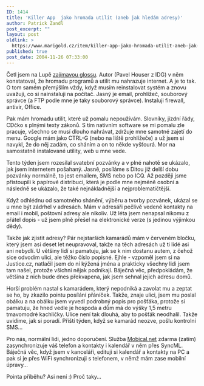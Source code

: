 ```yaml
---
ID: 1414
title: 'Killer App  jako hromada utilit (aneb jak hledám adresy)'
author: Patrick Zandl
post_excerpt: ""
layout: post
oldlink: >
  https://www.marigold.cz/item/killer-app-jako-hromada-utilit-aneb-jak-hledam-adresy
published: true
post_date: 2004-11-26 07:33:00
---
```

<p>
Četl jsem na Lupě <a href="http://www.lupa.cz/clanek.php3?show=3782">zajímavou glossu</a>. Autor (Pavel Houser z IDG) v něm konstatoval, že hromadu programů a utilit mu nahrazuje internet. A je to tak. O tom samém přemýšlím vždy, když musím reinstalovat systém a znovu uvažuji, co si nainstaluji na počítač. Jasný je email, prohlížeč, souborový správce (a FTP podle mne je taky souborový správce). Instaluji firewall, antivir, Office. </p>

<p>
Pak mám hromadu utilit, které už pomalu nepoužívám. Slovníky, jízdní řády, CDčko s plnými texty zákonů. S tím nativním software se mi pomalu zle pracuje, všechno se musí dlouho nahrávat, zdržuje mne samotné zajetí do menu. Google mám jako CTRL-G (nebo na liště prohlížeče) a už jsem si navykl, že do něj zadám, co sháním a on to někde vyšťourá. Mor na samostatně instalované utility, web u mne vede. </p>

<p>
Tento týden jsem rozesílal svatební pozvánky a v plné nahotě se ukázalo, jak jsem internetem pošahaný. Jasně, posíláme s Ditou již delší dobu pozvánky normálně, to jest emailem, SMS nebo po ICQ. Až později jsme přistoupili k papírové distribuci, která je podle mne nejméně osobní a následně se ukázalo, že také nejnákladnější a nejproblematičtější. </p>

<p>
Když odhlédnu od samotného shánění, výběru a tvorby pozvánek, ukázal se u mne být zádrhel v adresách. Mám v adresáři pečlivě vedené kontakty na email i mobil, poštovní adresy ale nikoliv. Už léta jsem nenapsal nikomu z přátel dopis - už jsem plně přešel na elektronické verze (s jedinou výjimkou dědy).</p>

<p>
Takže jak zjistit adresy? Pár nejstarších kamarádů mám v červeném bločku, který jsem asi deset let neupravoval, takže na těch adresách už ti lidé asi ani nebydlí. U většiny lidí si pamatuju, jak se k nim dostanu autem, z čehož sice odvodím ulici, ale těžko číslo popisné. Ejhle - vzpoměl jsem si na Justice.cz, natlačil jsem do ní kýžená jména a prakticky všechny lidi jsem tam našel, protože všichni nějak podnikají. Báječná věc, předpokládám, že většina z nich bude dnes překvapena, jak jsem sehnal jejich adresu domů. </p>

<p>
Horší problém nastal s kamarádem, který nepodniká a zavolat mu a zeptat se ho, by zkazilo pointu posílání přáníček. Takže, znaje ulici, jsem mu poslal obálku a na obálku jsem vyvedl podrobný popis pro pošťáka, protože si pamatuju, že hned vedle je hospoda a dům má do výšky 1,5 metru tmavomodré kachličky. Ulice není tak dlouhá, aby to pošťák neodhalil. Takže uvidíme, jak si poradí. Příští týden, když se kamarád neozve, pošlu kontrolní SMS&#8230;</p>

<p>
Pro nás, normální lidi, jedno doporučení. Služba <a href="http://www.mobical.net">Mobical.net</a> zdarma (zatím) zasynchronizuje váš telefon a kontakty i kalendář v něm přes SyncML. Báječná věc, když jsem v kanceláři, edituji si kalendář a kontakty na PC a pak si je přes WiFi synchronizuji s telefonem, v němž mám zase mobilní úpravy&#8230;</p>

<p>
Pointa příběhu? Asi není :) Proč taky&#8230;
</p>
